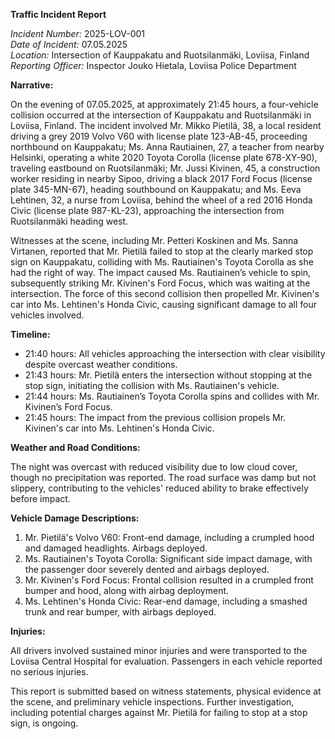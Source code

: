 **Traffic Incident Report**

*Incident Number:* 2025-LOV-001  
*Date of Incident:* 07.05.2025  
*Location:* Intersection of Kauppakatu and Ruotsilanmäki, Loviisa, Finland  
*Reporting Officer:* Inspector Jouko Hietala, Loviisa Police Department  

**Narrative:**

On the evening of 07.05.2025, at approximately 21:45 hours, a four-vehicle collision occurred at the intersection of Kauppakatu and Ruotsilanmäki in Loviisa, Finland. The incident involved Mr. Mikko Pietilä, 38, a local resident driving a grey 2019 Volvo V60 with license plate 123-AB-45, proceeding northbound on Kauppakatu; Ms. Anna Rautiainen, 27, a teacher from nearby Helsinki, operating a white 2020 Toyota Corolla (license plate 678-XY-90), traveling eastbound on Ruotsilanmäki; Mr. Jussi Kivinen, 45, a construction worker residing in nearby Sipoo, driving a black 2017 Ford Focus (license plate 345-MN-67), heading southbound on Kauppakatu; and Ms. Eeva Lehtinen, 32, a nurse from Loviisa, behind the wheel of a red 2016 Honda Civic (license plate 987-KL-23), approaching the intersection from Ruotsilanmäki heading west.

Witnesses at the scene, including Mr. Petteri Koskinen and Ms. Sanna Virtanen, reported that Mr. Pietilä failed to stop at the clearly marked stop sign on Kauppakatu, colliding with Ms. Rautiainen's Toyota Corolla as she had the right of way. The impact caused Ms. Rautiainen’s vehicle to spin, subsequently striking Mr. Kivinen's Ford Focus, which was waiting at the intersection. The force of this second collision then propelled Mr. Kivinen's car into Ms. Lehtinen's Honda Civic, causing significant damage to all four vehicles involved.

**Timeline:**

- 21:40 hours: All vehicles approaching the intersection with clear visibility despite overcast weather conditions.
- 21:43 hours: Mr. Pietilä enters the intersection without stopping at the stop sign, initiating the collision with Ms. Rautiainen's vehicle.
- 21:44 hours: Ms. Rautiainen’s Toyota Corolla spins and collides with Mr. Kivinen’s Ford Focus.
- 21:45 hours: The impact from the previous collision propels Mr. Kivinen's car into Ms. Lehtinen's Honda Civic.

**Weather and Road Conditions:**

The night was overcast with reduced visibility due to low cloud cover, though no precipitation was reported. The road surface was damp but not slippery, contributing to the vehicles' reduced ability to brake effectively before impact.

**Vehicle Damage Descriptions:**

1. Mr. Pietilä's Volvo V60: Front-end damage, including a crumpled hood and damaged headlights. Airbags deployed.
2. Ms. Rautiainen's Toyota Corolla: Significant side impact damage, with the passenger door severely dented and airbags deployed.
3. Mr. Kivinen's Ford Focus: Frontal collision resulted in a crumpled front bumper and hood, along with airbag deployment.
4. Ms. Lehtinen's Honda Civic: Rear-end damage, including a smashed trunk and rear bumper, with airbags deployed.

**Injuries:**

All drivers involved sustained minor injuries and were transported to the Loviisa Central Hospital for evaluation. Passengers in each vehicle reported no serious injuries.

This report is submitted based on witness statements, physical evidence at the scene, and preliminary vehicle inspections. Further investigation, including potential charges against Mr. Pietilä for failing to stop at a stop sign, is ongoing.